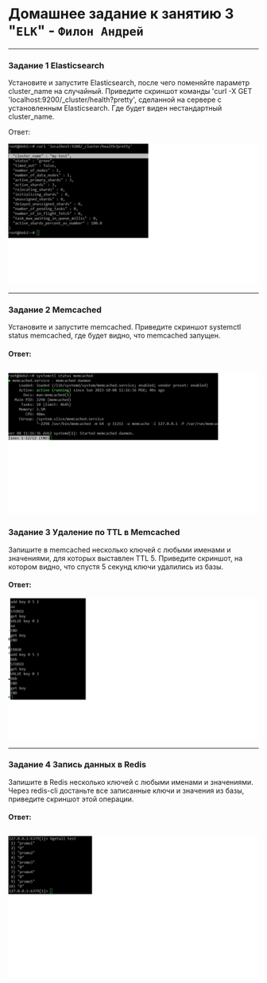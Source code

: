 # Домашнее задание к занятию 3 "`ELK`" - `Филон Андрей`

---

### Задание 1 Elasticsearch

Установите и запустите Elasticsearch, после чего поменяйте параметр cluster_name на случайный.
Приведите скриншот команды 'curl -X GET 'localhost:9200/_cluster/health?pretty', сделанной на сервере с установленным Elasticsearch. Где будет виден нестандартный cluster_name.

Ответ: 

![Задание 1](https://github.com/AndreyFilon/DB-3/blob/main/elasticsearch1.jpg)
  
---

### Задание 2 Memcached
   
Установите и запустите memcached.
Приведите скриншот systemctl status memcached, где будет видно, что memcached запущен.

#### Ответ:

![Задание 2](https://github.com/AndreyFilon/DB-2/blob/main/memcached.jpg)
---

### Задание 3 Удаление по TTL в Memcached

Запишите в memcached несколько ключей с любыми именами и значениями, для которых выставлен TTL 5.
Приведите скриншот, на котором видно, что спустя 5 секунд ключи удалились из базы.

#### Ответ:

![Задание 3](https://github.com/AndreyFilon/DB-2/blob/main/key.jpg)

---

### Задание 4 Запись данных в Redis

Запишите в Redis несколько ключей с любыми именами и значениями.
Через redis-cli достаньте все записанные ключи и значения из базы, приведите скриншот этой операции.

#### Ответ:

![Задание4](https://github.com/AndreyFilon/DB-2/blob/main/redis.jpg)
 ---
